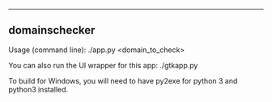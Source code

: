 -----
domainschecker
-----

Usage (command line):
 ./app.py <domain_to_check>

You can also run the UI wrapper for this app:
 ./gtkapp.py

To build for Windows, you will need to have py2exe for python 3 and python3 installed.